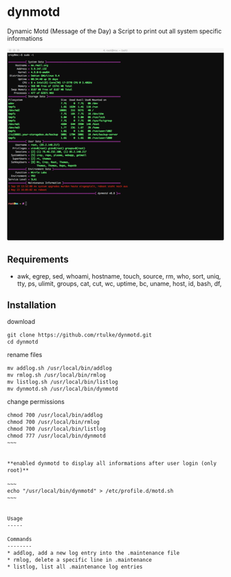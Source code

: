 # dynmotd
Dynamic Motd (Message of the Day) a Script to print out all system specific informations

![Example](/data/dynmotd.png)


Requirements
------------

* awk, egrep, sed, whoami, hostname, touch, source, rm, who, sort, uniq, tty, ps, ulimit, groups, cat, cut, wc, uptime, bc, uname, host, id, bash, df, 

Installation
------------

download

~~~
git clone https://github.com/rtulke/dynmotd.git
cd dynmotd
~~~

rename files

~~~~
mv addlog.sh /usr/local/bin/addlog
mv rmlog.sh /usr/local/bin/rmlog
mv listlog.sh /usr/local/bin/listlog
mv dynmotd.sh /usr/local/bin/dynmotd
~~~~

change permissions

~~~~
chmod 700 /usr/local/bin/addlog
chmod 700 /usr/local/bin/rmlog
chmod 700 /usr/local/bin/listlog
chmod 777 /usr/local/bin/dynmotd
~~~


**enabled dynmotd to display all informations after user login (only root)**

~~~
echo "/usr/local/bin/dynmotd" > /etc/profile.d/motd.sh
~~~


Usage
-----

Commands 
--------
* addlog, add a new log entry into the .maintenance file
* rmlog, delete a specific line in .maintenance 
* listlog, list all .maintenance log entries
